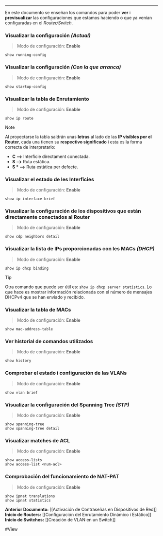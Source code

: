 ________
En este documento se enseñan los comandos para poder **ver** i **previsualizar** las configuraciones que estamos haciendo o que ya venían configuradas en el *Router/Switch*.

### Visualizar la configuración *(Actual)*

> Modo de configuración: **Enable**

```
show running-config
```

### Visualizar la configuración *(Con la que arranca)*

> Modo de configuración: **Enable**

```
show startup-config
```

### Visualizar la tabla de Enrutamiento

> Modo de configuración: **Enable**

```
show ip route
```

> [!NOTE]
> Al proyectarse la tabla saldrán unas **letras** al lado de las **IP visibles por el Router**, cada una tienen su **respectivo significado** i esta es la forma correcta de interpretarlo:
> - **C -->** Interficie directament conectada.
> - **S -->** Ruta estàtica.
> - **S * -->** Ruta estàtica per defecte.

### Visualizar el estado de les Interficies

> Modo de configuración: **Enable**

```
show ip interface brief
```

### Visualizar la configuración de los dispositivos que están directamente conectados al Router

> Modo de configuración: **Enable**

```
show cdp neighbors detail
```

### Visualizar la lista de IPs proporcionadas con les MACs *(DHCP)*

> Modo de configuración: **Enable**

```
show ip dhcp binding
```

> [!TIP]
> Otra comando que puede ser útil es: `show ip dhcp server statistics`. 
> Lo que hace es mostrar información relacionada con el número de mensajes DHCPv4 que se han enviado y recibido.

### Visualizar la tabla de MACs

> Modo de configuración: **Enable**

```
show mac-address-table
```

### Ver historial de comandos utilizados

> Modo de configuración: **Enable**

```
show history
```

### Comprobar el estado i configuración de las VLANs

> Modo de configuración: **Enable**

```
show vlan brief
```

### Visualizar la configuración del Spanning Tree *(STP)*

> Modo de configuración: **Enable**

```
show spanning-tree 
show spanning-tree detail
```

### Visualizar matches de ACL

> Modo de configuración: **Enable**

```
show access-lists
show access-list <num-acl>
```

### Comprobación del funcionamiento de NAT-PAT 

> Modo de configuración: **Enable**

```
show ipnat translations
show ipnat statistics
```

**Anterior Documento:**  [[Activación de Contraseñas en Dispositivos de Red]]
**Inicio de Routers:** [[Configuración del Enrutamiento Dinámico i Estático]]
**Inicio de Switches:** [[Creación de VLAN en un Switch]]

#View